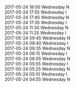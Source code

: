 2017-05-24 18:00 Wednesday  N  
2017-05-24 17:55 Wednesday  I  
2017-05-24 17:40 Wednesday  N  
2017-05-24 17:35 Wednesday  I  
2017-05-24 11:30 Wednesday  N  
2017-05-24 11:25 Wednesday  I  
2017-05-24 09:45 Wednesday  N  
2017-05-24 09:40 Wednesday  I  
2017-05-24 09:35 Wednesday  N  
2017-05-24 06:15 Wednesday  I  
2017-05-24 06:05 Wednesday  N  
2017-05-24 05:55 Wednesday  I  
2017-05-24 05:25 Wednesday  N  
2017-05-24 05:10 Wednesday  I  
2017-05-24 04:55 Wednesday  N  
